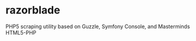 razorblade
==========

PHP5 scraping utility based on Guzzle, Symfony Console, and Masterminds HTML5-PHP
